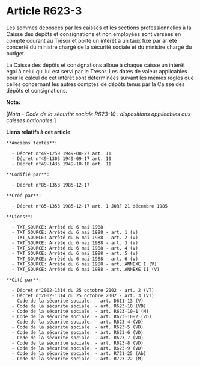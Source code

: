 # Article R623-3

Les sommes déposées par les caisses et les sections professionnelles à la Caisse des dépôts et consignations et non employées
sont versées en compte courant au Trésor et porte un intérêt à un taux fixé par arrêté concerté du ministre chargé de la
sécurité sociale et du ministre chargé du budget. 

La Caisse des dépôts et consignations alloue à chaque caisse un intérêt égal à celui qui lui est servi par le Trésor. Les
dates de valeur applicables pour le calcul de cet intérêt sont déterminées suivant les mêmes règles que celles concernant les
autres comptes de dépôts tenus par la Caisse des dépôts et consignations.

**Nota:**

[*Nota - Code de la sécurité sociale R623-10 : dispositions applicables aux caisses nationales.*]

**Liens relatifs à cet article**

	**Anciens textes**:

	  - Décret n°49-1259 1949-08-27 art. 11
	  - Décret n°49-1303 1949-09-17 art. 10
	  - Décret n°49-1435 1949-10-18 art. 11

	**Codifié par**:

	  - Décret n°85-1353 1985-12-17

	**Créé par**:

	  - Décret n°85-1353 1985-12-17 art. 1 JORF 21 décembre 1985

	**Liens**:

	  - TXT_SOURCE: Arrêté du 6 mai 1988
	  - TXT_SOURCE: Arrêté du 6 mai 1988 - art. 1 (V)
	  - TXT_SOURCE: Arrêté du 6 mai 1988 - art. 2 (V)
	  - TXT_SOURCE: Arrêté du 6 mai 1988 - art. 3 (V)
	  - TXT_SOURCE: Arrêté du 6 mai 1988 - art. 4 (V)
	  - TXT_SOURCE: Arrêté du 6 mai 1988 - art. 5 (V)
	  - TXT_SOURCE: Arrêté du 6 mai 1988 - art. 6 (V)
	  - TXT_SOURCE: Arrêté du 6 mai 1988 - art. ANNEXE I (V)
	  - TXT_SOURCE: Arrêté du 6 mai 1988 - art. ANNEXE II (V)

	**Cité par**:

	  - Décret n°2002-1314 du 25 octobre 2002 - art. 2 (VT)
	  - Décret n°2002-1314 du 25 octobre 2002 - art. 3 (VT)
	  - Code de la sécurité sociale. - art. D611-13 (V)
	  - Code de la sécurité sociale. - art. R623-10 (VD)
	  - Code de la sécurité sociale. - art. R623-10-1 (M)
	  - Code de la sécurité sociale. - art. R623-10-2 (VD)
	  - Code de la sécurité sociale. - art. R623-4 (VD)
	  - Code de la sécurité sociale. - art. R623-5 (VD)
	  - Code de la sécurité sociale. - art. R623-6 (VD)
	  - Code de la sécurité sociale. - art. R623-7 (VD)
	  - Code de la sécurité sociale. - art. R623-8 (VD)
	  - Code de la sécurité sociale. - art. R623-9 (VD)
	  - Code de la sécurité sociale. - art. R721-25 (Ab)
	  - Code de la sécurité sociale. - art. R723-22 (M)
